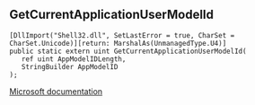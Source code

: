 ## GetCurrentApplicationUserModelId

```
[DllImport("Shell32.dll", SetLastError = true, CharSet = CharSet.Unicode)][return: MarshalAs(UnmanagedType.U4)]
public static extern uint GetCurrentApplicationUserModelId(
   ref uint AppModelIDLength,
   StringBuilder AppModelID
);
```

[Microsoft documentation](TODO)
